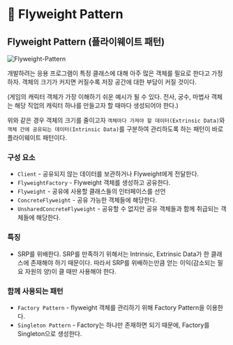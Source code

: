 # 📜 Flyweight Pattern

## Flyweight Pattern (플라이웨이트 패턴)

![Flyweight-Pattern](https://s3.us-west-2.amazonaws.com/secure.notion-static.com/4750a67f-9757-46ca-994f-1b37a0ed08ac/Untitled.png?X-Amz-Algorithm=AWS4-HMAC-SHA256&X-Amz-Content-Sha256=UNSIGNED-PAYLOAD&X-Amz-Credential=AKIAT73L2G45EIPT3X45%2F20220520%2Fus-west-2%2Fs3%2Faws4_request&X-Amz-Date=20220520T143033Z&X-Amz-Expires=86400&X-Amz-Signature=ec174e1368fa292d5d868bfa595ced11242adfe9d12ab9a5a0bf4c1f3b79bd07&X-Amz-SignedHeaders=host&response-content-disposition=filename%20%3D%22Untitled.png%22&x-id=GetObject)

개발하려는 응용 프로그램이 특정 클래스에 대해 아주 많은 객체를 필요로 한다고 가정하자. 객체의 크기가 커지면 커질수록 저장 공간에 대한 부담이 커질 것이다.

(게임의 캐릭터 객체가 가장 이해하기 쉬운 예시가 될 수 있다. 전사, 궁수, 마법사 객체는 해당 직업의 캐릭터 하나를 만들고자 할 때마다 생성되어야 한다.)

위와 같은 경우 객체의 크기를 줄이고자 `객체마다 가져야 할 데이터(Extrinsic Data)`와 `객체 간에 공유되는 데이터(Intrinsic Data)`를 구분하여 관리하도록 하는 패턴이 바로 플라이웨이트 패턴이다.

### 구성 요소

- `Client` - 공유되지 않는 데이터를 보관하거나 Flyweight에게 전달한다.
- `FlyweightFactory` - Flyweight 객체를 생성하고 공유한다.
- `Flyweight` - 공유에 사용할 클래스들의 인터페이스를 선언
- `ConcreteFlyweight` - 공유 가능한 객체들에 해당한다.
- `UnsharedConcreteFlyweight` - 공유할 수 없지만 공유 객체들과 함께 취급되는 객체들에 해당한다.

### 특징

- SRP를 위배한다. SRP를 만족하기 위해서는 Intrinsic, Extrinsic Data가 한 클래스에 존재해야 하기 때문이다. 따라서 SRP를 위배하는만큼 얻는 이익(감소되는 필요 자원의 양)이 클 때만 사용해야 한다.

### 함께 사용되는 패턴

- `Factory Pattern` - flyweight 객체를 관리하기 위해 Factory Pattern을 이용한다.
- `Singleton Pattern` - Factory는 하나만 존재하면 되기 때문에, Factory를 Singleton으로 생성한다.
